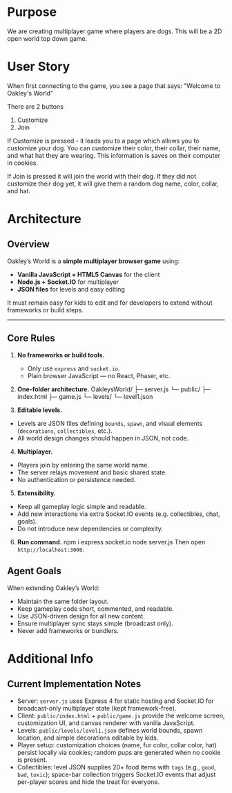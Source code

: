 # Purpose
We are creating multiplayer game where players are dogs. This will be a 2D open world top down game.

# User Story
When first connecting to the game, you see a page that says:
"Welcome to Oakley's World"

There are 2 buttons
1) Customize
2) Join

If Customize is pressed - it leads you to a page which allows you to customize your dog. You can customize their color, their collar, their name, and what hat they are wearing. This information is saves on their computer in cookies.

If Join is pressed it will join the world with their dog. If they did not customize their dog yet, it will give them a random dog name, color, collar, and hat.

# Architecture
## Overview
Oakley’s World is a **simple multiplayer browser game** using:
- **Vanilla JavaScript + HTML5 Canvas** for the client
- **Node.js + Socket.IO** for multiplayer
- **JSON files** for levels and easy editing

It must remain easy for kids to edit and for developers to extend without frameworks or build steps.

---

## Core Rules
1. **No frameworks or build tools.**
   - Only use `express` and `socket.io`.
   - Plain browser JavaScript — no React, Phaser, etc.

2. **One-folder architecture.**
OakleysWorld/
├─ server.js
└─ public/
├─ index.html
├─ game.js
└─ levels/
└─ level1.json


3. **Editable levels.**
- Levels are JSON files defining `bounds`, `spawn`, and visual elements (`decorations`, `collectibles`, etc.).
- All world design changes should happen in JSON, not code.

4. **Multiplayer.**
- Players join by entering the same world name.
- The server relays movement and basic shared state.
- No authentication or persistence needed.

5. **Extensibility.**
- Keep all gameplay logic simple and readable.
- Add new interactions via extra Socket.IO events (e.g. collectibles, chat, goals).
- Do not introduce new dependencies or complexity.

6. **Run command.**
npm i express socket.io
node server.js
Then open `http://localhost:3000`.

## Agent Goals
When extending Oakley’s World:
- Maintain the same folder layout.
- Keep gameplay code short, commented, and readable.
- Use JSON-driven design for all new content.
- Ensure multiplayer sync stays simple (broadcast only).
- Never add frameworks or bundlers.

# Additional Info

## Current Implementation Notes
- Server: `server.js` uses Express 4 for static hosting and Socket.IO for broadcast-only multiplayer state (kept framework-free).
- Client: `public/index.html` + `public/game.js` provide the welcome screen, customization UI, and canvas renderer with vanilla JavaScript.
- Levels: `public/levels/level1.json` defines world bounds, spawn location, and simple decorations editable by kids.
- Player setup: customization choices (name, fur color, collar color, hat) persist locally via cookies; random pups are generated when no cookie is present.
- Collectibles: level JSON supplies 20+ food items with `tags` (e.g., `good`, `bad`, `toxic`); space-bar collection triggers Socket.IO events that adjust per-player scores and hide the treat for everyone.
